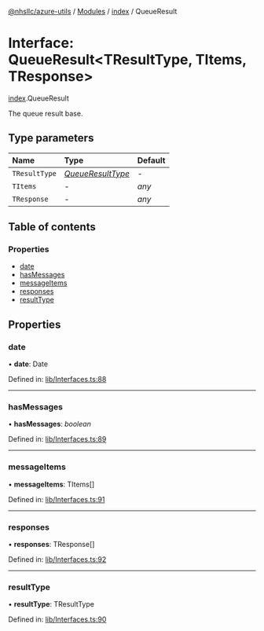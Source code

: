 [@nhsllc/azure-utils](../README.md) / [Modules](../modules.md) / [index](../modules/index.md) / QueueResult

# Interface: QueueResult<TResultType, TItems, TResponse\>

[index](../modules/index.md).QueueResult

The queue result base.

## Type parameters

Name | Type | Default |
:------ | :------ | :------ |
`TResultType` | [*QueueResultType*](../modules/index.md#queueresulttype) | - |
`TItems` | - | *any* |
`TResponse` | - | *any* |

## Table of contents

### Properties

- [date](index.queueresult.md#date)
- [hasMessages](index.queueresult.md#hasmessages)
- [messageItems](index.queueresult.md#messageitems)
- [responses](index.queueresult.md#responses)
- [resultType](index.queueresult.md#resulttype)

## Properties

### date

• **date**: Date

Defined in: [lib/Interfaces.ts:88](https://github.com/nhsllc/azure-utils/blob/b48d4d0/lib/Interfaces.ts#L88)

___

### hasMessages

• **hasMessages**: *boolean*

Defined in: [lib/Interfaces.ts:89](https://github.com/nhsllc/azure-utils/blob/b48d4d0/lib/Interfaces.ts#L89)

___

### messageItems

• **messageItems**: TItems[]

Defined in: [lib/Interfaces.ts:91](https://github.com/nhsllc/azure-utils/blob/b48d4d0/lib/Interfaces.ts#L91)

___

### responses

• **responses**: TResponse[]

Defined in: [lib/Interfaces.ts:92](https://github.com/nhsllc/azure-utils/blob/b48d4d0/lib/Interfaces.ts#L92)

___

### resultType

• **resultType**: TResultType

Defined in: [lib/Interfaces.ts:90](https://github.com/nhsllc/azure-utils/blob/b48d4d0/lib/Interfaces.ts#L90)
